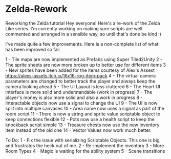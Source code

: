 # Zelda-Rework
Reworking the Zelda tutorial 
Hey everyone!  Here's a re-work of the Zelda Like series.  I'm currently
working on making sure scripts are well commented and arranged in a 
sensible way, so until that's done be kind :)

I've made quite a few improvements.  Here is a non-complete list of
what has been improved so far:

1 - Tile maps are now implemented as Prefabs using Super Tiled2Unity
2 - The sprite sheets are now more broken up to better use for different
  items
3 - New sprites have been added for the items courtesy of Alex's Assest
  https://alexs-assets.itch.io/16x16-rpg-item-pack
4 - The virtual camera parameters are changed to better track the player
  and always keep the camera looking ahead
5 - The UI Layout is less cluttered
6 - The Heart UI interface is more solid and understandable (work in 
  progress)
7 - The player's money is also more solid and also a work in progress
8 - Interactable objects now use a signal to change the UI
9 - The UI is now split into multiple canvases
10 - Area name now uses a signal as part of the room script
11 - There is now a string and sprite value scriptable object to keep
  connections flexible
12 - Pots now use a health script to keep the knockback script simple
13 - Treasure chests now use the new Inventory Item instead of the old one
14 - Vector Values now work much better.

To Do:
1 - Fix the issue with serializing Scriptable Objects.  This one is big and
  frustrates the heck out of me.
2 - Re-implement the inventory
3 - More Room Types
4 - Magic is waiting for the ability system
5 - Scene transitions
